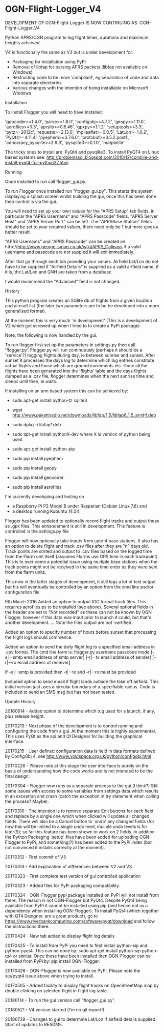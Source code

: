# OGN-Flight-Logger_V4
DEVELOPMENT OF OGN-Flight-Logger IS NOW CONTINUING AS: OGN-Flight-Logger_V4

Python APRS/OGN program to log flight times, durations and maximum heights achieved

V4 is functionally the same as V3 but is under development for:

- Packaging for installation using PyPi
- Removal of libfap for parsing APRS packets (libfap not available on Windows)
- Restructing code to be more 'compliant', eg separation of code and data into separate directories
- Various changes with the intention of being installable on Microsoft Windows

Installation

To install Flogger you will need to have installed:

'geocoder>=1.4.0',
'parse>=1.8.0',
'configobj>=4.7.2',
'geopy>=1.11.0',
'aerofiles>=0.3',
'aprslib>=0.6.46',
'gpxpy>=1.1.2',
'setuptools>=3.3',
'pytz>=2012c',
'requests>=2.13.0',
'mplleaflet>=0.0.5',
'LatLon>=1.0.2',
'PyQt4>=4.11.4',
'pyephem>=3.7.6.0',
'protobuf>=3.5.2.post1',
'adhocracy_pysqlite>=2.6.3',
'pysqlite3>=0.1.0',
'matplotlib'

The tricky ones to install are: PyQt4 and pysqlite3.
To install PyQT4 on Linux based systems see: http://problemssol.blogspot.com/2010/12/compile-and-install-pyqt4-for-python27.html.

Running

Once installed to run call flogger_gui.py.

To run Flogger once installed run "flogger_gui.py". This starts the system displaying a splash screen whilst building the gui, once this has been done then control is via the gui.

You will need to set up your own values for the "APRS Setup" tab fields, in particular the "APRS Usernams" and "APRS Passcode" fields. "APRS Server Host" and "APRS Server Port" can be left. The "APRSBase Station" fields should be set to your required values, there need only be 1 but more gives a better result.

"APRS Usernams" and "APRS Passcode" can be created on http://http://www.george-smart.co.uk/wiki/APRS_Callpass
If a valid username and passcode are not suppled it will exit immediately.

After that go through each tab providing your values. Airfield Lat/Lon do not have to be supplied if "Airfield Details" is supplied as a valid airfield name, if it is, the Lat/Lon and QNH are taken from a database.

I would recommend the "Advanced" field is not changed.


History

This python program creates an SQlite db of flights from a given location and aircraft list 
(the later two parameters are to be be developed into a more generalised format).

At the moment this is very much 'in development'
(This is a development of V2 which got screwed up when I tried to to create a PyPi package)

Note, the following is now handled by the gui.
 
To run flogger first set up the parameters in settings.py then call 'flogger.py'.  Flogger.py will
run continuously (perhaps it should be a 'service'?) logging flights during day, ie between sunrise
and sunset. After sunset it processes the days log to determine which log entries constitute actual flights
and those which are ground movements etc. Once all the flights have been generated into the 'flights' table and
the days flights dumped as a .csv file, flogger determines when the next sunrise time and sleeps until then, ie waits.

If installing on an arm based system this can be achieved by:

- sudo apt-get install python-tz sqlite3
- wget http://www.pakettiradio.net/downloads/libfap/1.5/libfap6_1.5_armhf.deb
- sudo dpkg -i libfap*.deb

- sudo apt-get install pythonX-dev where X is version of python being used
- sudo apt-get install python-pip
- sudo pip install pyephem 
- sudo pip install geopy
- sudo pip install geocoder
- sudo pip install aerofiles

I'm currently developing and testing on
- a Raspberry Pi P2 Model B under Rasparian (Debian Linux 7.8) and 
- a desktop running Kubuntu 14.04 

Flogger has been updated to optionally record flight tracks and output these as .gpx files.
This enhancement is still in development.  This feature is controlled in the settings.py file

Flogger will now optionally take inputs from upto 4 base stations.  It also has an option to delete flight and track .csv files after
they are "n" days old.  Track points are sorted and output to .csv files based on the logged time from the Flarm unit itself (assumes Flarms
use GPS time in each trackpoint).  This is to over come a potential issue using multiple base stations when the track points might not be received in the same
time order as they were sent from the flarm units.

This now in the latter stages of development, it still logs a lot of test output but his will eventually be controlled by an option
from the cmd line and/or configuration file

9th March 2016 
Added an option to output IGC format track files. This requires aerofiles.py to be installed (see above).  Several optional fields in the 
header are set to "Not recorded" as these can not be known by OGN Flogger, however if this data was input prior to launch it could, but
that's another development..... Note the files output are not 'certified'.

Added an option to specify number of hours before sunset that processing the flight logs should commence.

Added an option to send the daily flight log to a specified email address in .csv format.
The cmd line form is:
flogger.py username passcode mode [-s|--smtp email address of smtp server] [-t|--tx email address of sender] [-r|--rx email address of receiver]

If -s|--smtp is provided then -t|--tx and -r|--rx must be provided

Included option to send email if flight lands outside the take off airfield.  This initial version just uses a circular boundary of a specifiable radius.  Code is included to 
send an SMS msg but has not been tested.

Update History

20160914 - Added option to determine which tug used for a launch, if any, plus release height.

20170213 - Next phase of the development is to control running and configuring the code from a gui. At the moment
			this is highly experimental. This uses PyQt as the api and Qt Designer for building the graphical interface. 
			
20170215 - User defined configuration data is held in data formats defined by ConfigObj 4, 
			see http://www.voidspace.org.uk/python/configobj.html
			
20170226 - Please note at this stage the user interface is purely on the basis of understanding how the code works and is not intended to be the final design.

20170304 - Flogger now runs as a separate process to the gui (I think?) Still some issues with access to some variables from settings data which results in an exception and crash (catch the exception in try statement when calling the process? Maybe).

20170310 - The intention is to remove separate Edit buttons for each field and replace by a single one which when clicked will update all changed fields. There will also be a Cancel button to 'undo' any changed fields (for now this will be limited to a single undo level, muliple undo levels is for later(!)); so far this feature has been shown to work on 2 fields. In addition the Python Packaging 'setup' files have been added for uploading OGN-Flogger to PyPi, and something(?) has been added to the PyPi index (but not convinced it installs correctly at the moment).

20170312 - First commit of V3

20170313 - Add explanation of differences between V2 and V3.

20170323 - First complete test version of gui controlled application

20170323 - Added files for PyPi packaging compatibility.

20170324 - OGN-Flogger pypi package installed on PyPi will not install from there. The reason is not OGN-Flogger but PyQt4.  Despite PyQt4 being available from PyPi it cannot be installed using pip (and hence not as a dependency when installing OGN-Flogger).  To install PyQt4 (which together with QT4 Designer, are a great product), go to https://www.riverbankcomputing.com/software/pyqt/download and follow the instructions there.

20170424 - New tab added to display flight log details

20170425 - To install from PyPi you need to first install python-sip and python-pyqt4. This can be done by: sudo apt-get install python-sip python-qt4 or similar. Once these have been installed then OGN-Flogger can be installed from PyPi by: pip install OGN-Flogger.

20170426 - OGN-Flogger is now available on PyPi. Please note the sip/pyqt4 issue above when trying to install.

20170505 - Added facility to display flight tracks on OpenStreetMap map by double clicking on selected flight in flight log table.

20180114 - To run the gui version call "flogger_gui.py".

20180521 - V4 version started (I'm no git expert!)

20180729 - Changes to gui to determine Lat/Lon if airfield details supplied. Start of updates to README.


